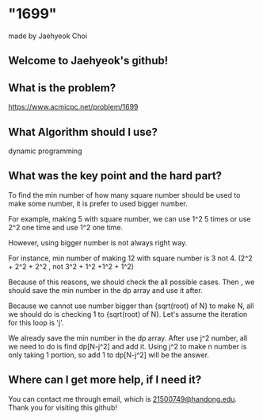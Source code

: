 
# "1699"

made by Jaehyeok Choi

## Welcome to Jaehyeok's github!

## What is the problem?

https://www.acmicpc.net/problem/1699

## What Algorithm should I use?

dynamic programming

## What was the key point and the hard part?

To find the min number of how many square number should be used to make some number, it is prefer to used bigger number.

For example, making 5 with square number, we can use 1^2 5 times or use 2^2 one time and use 1^2 one time.

However, using bigger number is not always right way. 

For instance, min number of making 12 with square number is 3 not 4.
(2^2 + 2^2 + 2^2 , not 3^2 + 1^2 +1^2 + 1^2)

Because of this reasons, we should check the all possible cases. Then , we should save the min number in the dp array and use it after.

Because we cannot use number bigger than {sqrt(root) of N} to make N, all we should do is checking 1 to {sqrt(root) of N}.
Let's assume the iteration for this loop is 'j'.

We already save the min number in the dp array. After use j^2 number, all we need to do is find dp[N-j^2] and add it.
Using j^2 to make n number is only taking 1 portion, so add 1 to dp[N-j^2] will be the answer.

## Where can I get more help, if I need it?

You can contact me through email, which is 21500749@handong.edu.
Thank you for visiting this github!

